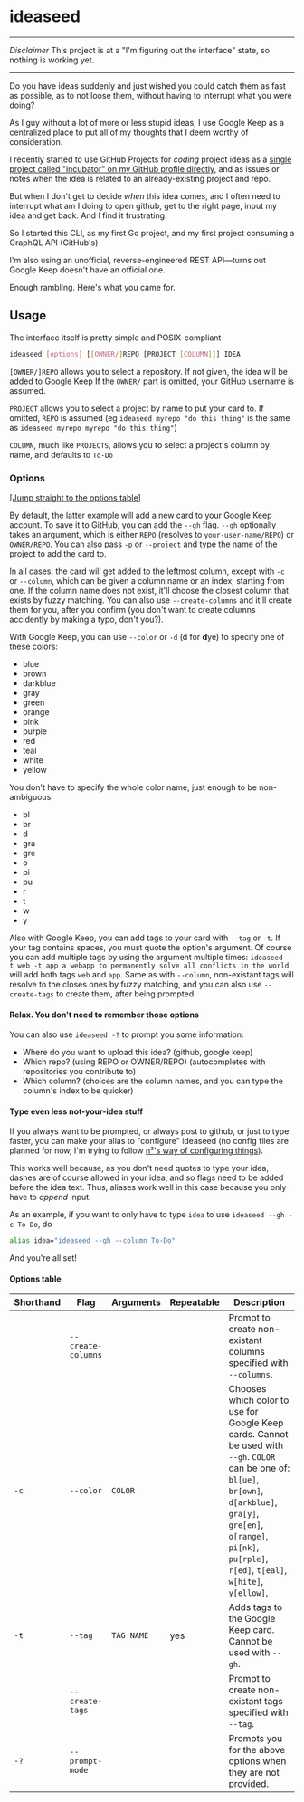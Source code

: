 # ideaseed

---

_Disclaimer_ This project is at a "I'm figuring out the interface" state, so nothing is working yet.

---

Do you have ideas suddenly and just wished you could catch them as fast as possible, as to not loose them, without having to interrupt what you were doing?

As I guy without a lot of more or less stupid ideas, I use Google Keep as a centralized place to put all of my thoughts that I deem worthy of consideration.

I recently started to use GitHub Projects for _coding_ project ideas as a [single project called "incubator" on my GitHub profile directly](https://github.com/ewen-lbh?tab=projects), and as issues or notes when the idea is related to an already-existing project and repo.

But when I don't get to decide _when_ this idea comes, and I often need to interrupt what am I doing to open github, get to the right page, input my idea and get back. And I find it frustrating.

So I started this CLI, as my first Go project, and my first project consuming a GraphQL API (GitHub's)

I'm also using an unofficial, reverse-engineered REST API—turns out Google Keep doesn't have an official one.

Enough rambling. Here's what you came for.

## Usage

The interface itself is pretty simple and POSIX-compliant

```bash
ideaseed [options] [[OWNER/]REPO [PROJECT [COLUMN]]] IDEA
```

`[OWNER/]REPO` allows you to select a repository. If not given, the idea will be added to Google Keep
If the `OWNER/` part is omitted, your GitHub username is assumed.

`PROJECT` allows you to select a project by name to put your card to. If omitted, `REPO` is assumed (eg `ideaseed myrepo "do this thing"` is the same as `ideaseed myrepo myrepo "do this thing"`)

`COLUMN`, much like `PROJECTS`, allows you to select a project's column by name, and defaults to `To-Do`

### Options

[[Jump straight to the options table](#options-table)]

By default, the latter example will add a new card to your Google Keep account. To save it to GitHub, you can add the `--gh` flag. `--gh` optionally takes an argument, which is either `REPO` (resolves to `your-user-name/REPO`) or `OWNER/REPO`. You can also pass `-p` or `--project` and type the name of the project to add the card to. 

In all cases, the card will get added to the leftmost column, except with `-c` or `--column`, which can be given a column name or an index, starting from one. If the column name does not exist, it'll choose the closest column that exists by fuzzy matching. You can also use `--create-columns` and it'll create them for you, after you confirm (you don't want to create columns accidently by making a typo, don't you?).

With Google Keep, you can use `--color` or `-d` (d for **d**ye) to specify one of these colors:

- blue
- brown
- darkblue
- gray
- green
- orange
- pink
- purple
- red
- teal
- white
- yellow

You don't have to specify the whole color name, just enough to be non-ambiguous:

- bl
- br
- d
- gra
- gre
- o
- pi
- pu
- r
- t
- w
- y

Also with Google Keep, you can add tags to your card with `--tag` or `-t`. If your tag contains spaces, you must quote the option's argument. Of course you can add multiple tags by using the argument multiple times: `ideaseed -t web -t app a webapp to permanently solve all conflicts in the world` will add both tags `web` and `app`. Same as with `--column`, non-existant tags will resolve to the closes ones by fuzzy matching, and you can also use `--create-tags` to create them, after being prompted.

#### Relax. You don't need to remember those options

You can also use `ideaseed -?` to prompt you some information:

- Where do you want to upload this idea? (github, google keep)
- Which repo? (using REPO or OWNER/REPO) (autocompletes with repositories you contribute to)
- Which column? (choices are the column names, and you can type the column's index to be quicker)

#### Type even less not-your-idea stuff

If you always want to be prompted, or always post to github, or just to type faster, you can make your alias to "configure" ideaseed (no config files are planned for now, I'm trying to follow [n³'s way of configuring things](https://github.com/jarun/nnn#quickstart)).

This works well because, as you don't need quotes to type your idea, dashes are of course allowed in your idea, and so flags need to be added before the idea text. Thus, aliases work well in this case because you only have to _append_ input.

As an example, if you want to only have to type `idea` to use `ideaseed --gh -c To-Do`, do

```bash
alias idea="ideaseed --gh --column To-Do"
```

And you're all set!

#### Options table

| Shorthand | Flag               | Arguments  | Repeatable | Description                                                                                                                                                                                                                              |
| --------- | ------------------ | ---------- | ---------- | ---------------------------------------------------------------------------------------------------------------------------------------------------------------------------------------------------------------------------------------- |
|           | `--create-columns` |            |            | Prompt to create non-existant columns specified with `--columns`.                                                                                                                                                                        |
| `-c`      | `--color`          | `COLOR`    |            | Chooses which color to use for Google Keep cards. Cannot be used with `--gh`. `COLOR` can be one of: `bl[ue]`, `br[own]`, `d[arkblue]`, `gra[y]`, `gre[en]`, `o[range]`, `pi[nk]`, `pu[rple]`, `r[ed]`, `t[eal]`, `w[hite]`, `y[ellow]`, |
| `-t`      | `--tag`            | `TAG NAME` | yes        | Adds tags to the Google Keep card. Cannot be used with `--gh`.                                                                                                                                                                           |
|           | `--create-tags`    |            |            | Prompt to create non-existant tags specified with `--tag`.                                                                                                                                                                               |
| `-?`      | `--prompt-mode`    |            |            | Prompts you for the above options when they are not provided.                                                                                                                                                                            |
